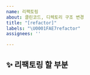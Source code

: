 ```yaml
---
name: 리팩토링
about: 클린코드, 디렉토리 구조 변경
title: "[refactor]"
labels: "\U0001FAE7refactor"
assignees: ''

---
```


## ✨ 리팩토링 할 부분

<br>